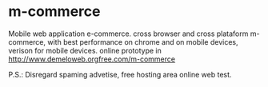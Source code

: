 # m-commerce
Mobile web application e-commerce. cross browser and cross plataform m-commerce, with best performance on chrome and on mobile devices, verison for mobile devices.
online prototype in http://www.demeloweb.orgfree.com/m-commerce
 
 
P.S.: Disregard spaming advetise, free hosting area online web test.
